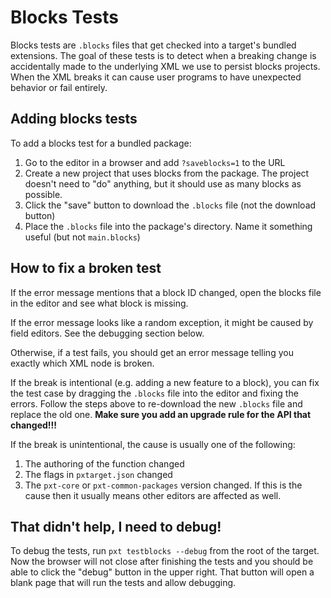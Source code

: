 # Blocks Tests

Blocks tests are `.blocks` files that get checked into a target's bundled extensions. The goal of these tests is to detect when a breaking change is accidentally made to the underlying XML we use to persist blocks projects. When the XML breaks it can cause user programs to have unexpected behavior or fail entirely.

## Adding blocks tests

To add a blocks test for a bundled package:

1. Go to the editor in a browser and add `?saveblocks=1` to the URL
2. Create a new project that uses blocks from the package. The project doesn't need to "do" anything, but it should use as many blocks as possible.
3. Click the "save" button to download the `.blocks` file (not the download button)
4. Place the `.blocks` file into the package's directory. Name it something useful (but not `main.blocks`)

## How to fix a broken test

If the error message mentions that a block ID changed, open the blocks file in the editor and see what block is missing.

If the error message looks like a random exception, it might be caused by field editors. See the debugging section below.

Otherwise, if a test fails, you should get an error message telling you exactly which XML node is broken.

If the break is intentional (e.g. adding a new feature to a block), you can fix the test case by dragging the `.blocks` file into the editor and fixing the errors. Follow the steps above to re-download the new `.blocks` file and replace the old one. **Make sure you add an upgrade rule for the API that changed!!!**

If the break is unintentional, the cause is usually one of the following:

1. The authoring of the function changed
2. The flags in `pxtarget.json` changed
3. The `pxt-core` or `pxt-common-packages` version changed. If this is the cause then it usually means other editors are affected as well.

## That didn't help, I need to debug!

To debug the tests, run `pxt testblocks --debug` from the root of the target. Now the browser will not close after finishing the tests and you should be able to click the "debug" button in the upper right. That button will open a blank page that will run the tests and allow debugging.